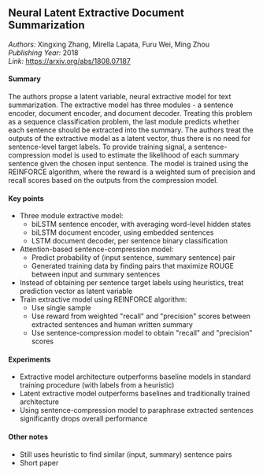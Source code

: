 ## Neural Latent Extractive Document Summarization
_Authors:_ Xingxing Zhang, Mirella Lapata, Furu Wei, Ming Zhou   
_Publishing Year:_ 2018   
_Link:_ https://arxiv.org/abs/1808.07187   

#### Summary
The authors propse a latent variable, neural extractive model for text summarization.
The extractive model has three modules - a sentence encoder, document encoder, and document decoder.
Treating this problem as a sequence classification problem, the last module predicts whether each sentence should be extracted into the summary.
The authors treat the outputs of the extractive model as a latent vector, thus there is no need for sentence-level target labels.
To provide training signal, a sentence-compression model is used to estimate the likelihood of each summary sentence given the chosen input sentence.
The model is trained using the REINFORCE algorithm, where the reward is a weighted sum of precision and recall scores based on the outputs from the compression model.


#### Key points
- Three module extractive model:
	- biLSTM sentence encoder, with averaging word-level hidden states
	- biLSTM document encoder, using embedded sentences
	- LSTM document decoder, per sentence binary classification
- Attention-based sentence-compression model:
	- Predict probability of (input sentence, summary sentence) pair
	- Generated training data by finding pairs that maximize ROUGE between input and summary sentences
- Instead of obtaining per sentence target labels using heuristics, treat prediction vector as latent variable
- Train extractive model using REINFORCE algorithm:
	- Use single sample 
	- Use reward from weighted "recall" and "precision" scores between extracted sentences and human written summary
	- Use sentence-compression model to obtain "recall" and "precision" scores


#### Experiments
- Extractive model architecture outperforms baseline models in standard training procedure (with labels from a heuristic)
- Latent extractive model outperforms baselines and traditionally trained architecture
- Using sentence-compression model to paraphrase extracted sentences significantly drops overall performance


#### Other notes
- Still uses heuristic to find similar (input, summary) sentence pairs 
- Short paper
